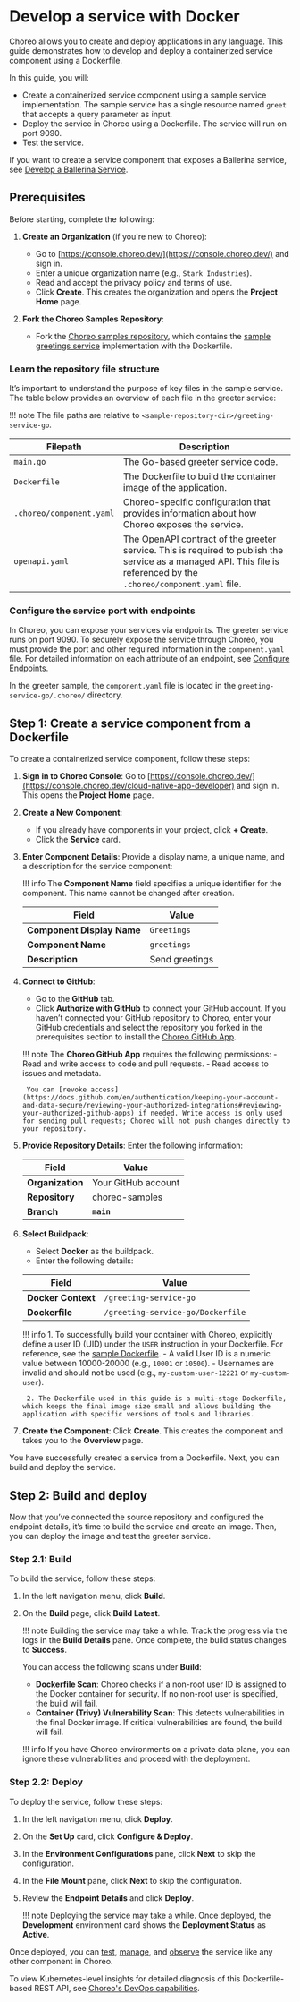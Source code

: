 # Develop a service with Docker

Choreo allows you to create and deploy applications in any language. This guide demonstrates how to develop and deploy a containerized service component using a Dockerfile.

In this guide, you will:
- Create a containerized service component using a sample service implementation. The sample service has a single resource named `greet` that accepts a query parameter as input.
- Deploy the service in Choreo using a Dockerfile. The service will run on port 9090.
- Test the service.

If you want to create a service component that exposes a Ballerina service, see [Develop a Ballerina Service](develop-a-ballerina-service.md).

## Prerequisites

Before starting, complete the following:

1. **Create an Organization** (if you're new to Choreo):
    - Go to [https://console.choreo.dev/](https://console.choreo.dev/) and sign in.
    - Enter a unique organization name (e.g., `Stark Industries`).
    - Read and accept the privacy policy and terms of use.
    - Click **Create**. This creates the organization and opens the **Project Home** page.

2. **Fork the Choreo Samples Repository**:
    - Fork the [Choreo samples repository](https://github.com/wso2/choreo-samples/), which contains the [sample greetings service](https://github.com/wso2/choreo-samples/tree/main/greeting-service-go) implementation with the Dockerfile.

### Learn the repository file structure

It’s important to understand the purpose of key files in the sample service. The table below provides an overview of each file in the greeter service:

!!! note
    The file paths are relative to `<sample-repository-dir>/greeting-service-go`.

| **Filepath**               | **Description**                                                               |
|----------------------------|------------------------------------------------------------------------------|
| `main.go`                  | The Go-based greeter service code.                                           |
| `Dockerfile`               | The Dockerfile to build the container image of the application.              |
| `.choreo/component.yaml`   | Choreo-specific configuration that provides information about how Choreo exposes the service. |
| `openapi.yaml`             | The OpenAPI contract of the greeter service. This is required to publish the service as a managed API. This file is referenced by the `.choreo/component.yaml` file. |

### Configure the service port with endpoints

In Choreo, you can expose your services via endpoints. The greeter service runs on port 9090. To securely expose the service through Choreo, you must provide the port and other required information in the `component.yaml` file. For detailed information on each attribute of an endpoint, see [Configure Endpoints](../configure-endpoints.md).

In the greeter sample, the `component.yaml` file is located in the `greeting-service-go/.choreo/` directory.

## Step 1: Create a service component from a Dockerfile

To create a containerized service component, follow these steps:

1. **Sign in to Choreo Console**:
   Go to [https://console.choreo.dev/](https://console.choreo.dev/cloud-native-app-developer) and sign in. This opens the **Project Home** page.

2. **Create a New Component**:
   - If you already have components in your project, click **+ Create**.
   - Click the **Service** card.

3. **Enter Component Details**:
   Provide a display name, a unique name, and a description for the service component:

    !!! info
        The **Component Name** field specifies a unique identifier for the component. This name cannot be changed after creation.

    | **Field**                 | **Value**          |
    |---------------------------|--------------------|
    | **Component Display Name**| `Greetings`        |
    | **Component Name**        | `greetings`        |
    | **Description**           | Send greetings     |

4. **Connect to GitHub**:
   - Go to the **GitHub** tab.
   - Click **Authorize with GitHub** to connect your GitHub account. If you haven’t connected your GitHub repository to Choreo, enter your GitHub credentials and select the repository you forked in the prerequisites section to install the [Choreo GitHub App](https://github.com/marketplace/choreo-apps).

    !!! note
        The **Choreo GitHub App** requires the following permissions:
        - Read and write access to code and pull requests.
        - Read access to issues and metadata.
        
        You can [revoke access](https://docs.github.com/en/authentication/keeping-your-account-and-data-secure/reviewing-your-authorized-integrations#reviewing-your-authorized-github-apps) if needed. Write access is only used for sending pull requests; Choreo will not push changes directly to your repository.

5. **Provide Repository Details**:
   Enter the following information:

    | **Field**              | **Value**          |
    |------------------------|--------------------|
    | **Organization**       | Your GitHub account|
    | **Repository**         | choreo-samples     |
    | **Branch**             | **`main`**         |

6. **Select Buildpack**:
   - Select **Docker** as the buildpack.
   - Enter the following details:

    | **Field**                | **Value**                        |
    |--------------------------|----------------------------------|
    | **Docker Context**       | `/greeting-service-go`           |
    | **Dockerfile**           | `/greeting-service-go/Dockerfile`|

    !!! info
        1. To successfully build your container with Choreo, explicitly define a user ID (UID) under the `USER` instruction in your Dockerfile. For reference, see the [sample Dockerfile](https://github.com/wso2/choreo-sample-apps/blob/main/go/greeter/Dockerfile).
           - A valid User ID is a numeric value between 10000-20000 (e.g., `10001` or `10500`).
           - Usernames are invalid and should not be used (e.g., `my-custom-user-12221` or `my-custom-user`).

        2. The Dockerfile used in this guide is a multi-stage Dockerfile, which keeps the final image size small and allows building the application with specific versions of tools and libraries.

7. **Create the Component**:
   Click **Create**. This creates the component and takes you to the **Overview** page.

You have successfully created a service from a Dockerfile. Next, you can build and deploy the service.

## Step 2: Build and deploy

Now that you’ve connected the source repository and configured the endpoint details, it’s time to build the service and create an image. Then, you can deploy the image and test the greeter service.

### Step 2.1: Build

To build the service, follow these steps:

1. In the left navigation menu, click **Build**.
2. On the **Build** page, click **Build Latest**.

    !!! note
        Building the service may take a while. Track the progress via the logs in the **Build Details** pane. Once complete, the build status changes to **Success**.

    You can access the following scans under **Build**:
    - **Dockerfile Scan**: Choreo checks if a non-root user ID is assigned to the Docker container for security. If no non-root user is specified, the build will fail.
    - **Container (Trivy) Vulnerability Scan**: This detects vulnerabilities in the final Docker image. If critical vulnerabilities are found, the build will fail.

    !!! info
        If you have Choreo environments on a private data plane, you can ignore these vulnerabilities and proceed with the deployment.

### Step 2.2: Deploy

To deploy the service, follow these steps:

1. In the left navigation menu, click **Deploy**.
2. On the **Set Up** card, click **Configure & Deploy**.
3. In the **Environment Configurations** pane, click **Next** to skip the configuration.
4. In the **File Mount** pane, click **Next** to skip the configuration.
5. Review the **Endpoint Details** and click **Deploy**.

    !!! note
        Deploying the service may take a while. Once deployed, the **Development** environment card shows the **Deployment Status** as **Active**.

Once deployed, you can [test](../../testing/test-rest-endpoints-via-the-openapi-console.md), [manage](../../api-management/lifecycle-management.md), and [observe](../../monitoring-and-insights/observability-overview.md) the service like any other component in Choreo.

To view Kubernetes-level insights for detailed diagnosis of this Dockerfile-based REST API, see [Choreo's DevOps capabilities](../../devops-and-ci-cd/view-runtime-details.md).